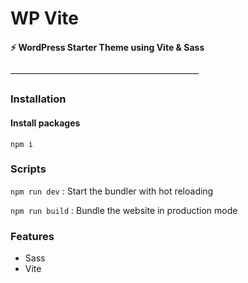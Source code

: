 # WP Vite️

#### ⚡ WordPress Starter Theme using Vite &amp; Sass

–––––––––––––––––––––––––––––––––––––––––––

### Installation

#### Install packages

`npm i`

### Scripts

`npm run dev` : Start the bundler with hot reloading

`npm run build` : Bundle the website in production mode

### Features

- Sass
- Vite